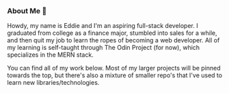 ### About Me 🧠
Howdy, my name is Eddie and I'm an aspiring full-stack developer. I graduated from college as a finance major, stumbled into sales for a while, and then quit my job to learn the ropes of becoming a web developer. All of my learning is self-taught through The Odin Project (for now), which specializes in the MERN stack. 

You can find all of my work below. Most of my larger projects will be pinned towards the top, but there's also a mixture of smaller repo's that I've used to learn new libraries/technologies.
